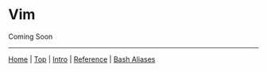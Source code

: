 # Vim
Coming Soon


---
[Home](README.md) | [Top](#vim) | [Intro](Terminal_Intro.md) | [Reference](Terminal_Reference.md) | [Bash Aliases](Terminal_Bash_Aliases.md)

